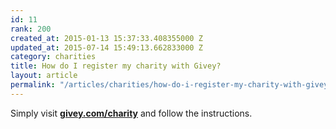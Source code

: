 ```yaml
---
id: 11
rank: 200
created_at: 2015-01-13 15:37:33.408355000 Z
updated_at: 2015-07-14 15:49:13.662833000 Z
category: charities
title: How do I register my charity with Givey?
layout: article
permalink: "/articles/charities/how-do-i-register-my-charity-with-givey/"
---
```

Simply visit <strong><a href="https://www.givey.com/charity">givey.com/charity</a></strong> and follow the instructions.